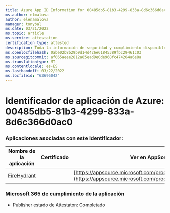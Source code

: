 ```yaml
---
title: Azure App ID Information for 00485db5-81b3-4299-833a-8d6c366d0ac0
ms.author: elmalova
author: elenamalova
manager: tonybal
ms.date: 03/21/2022
ms.topic: article
ms.service: attestation
certification_type: attested
description: Toda la información de seguridad y cumplimiento disponible para 00485db5-81b3-4299-833a-8d6c366d0ac0.
ms.openlocfilehash: 0abe02b8b29b9d14d426e61845389fbc29461c03
ms.sourcegitcommit: af065aeee2812a85ead9e0de968fc474204a6e8a
ms.translationtype: MT
ms.contentlocale: es-ES
ms.lasthandoff: 03/22/2022
ms.locfileid: "63696042"
---
```

# <a name="azure-app-id-00485db5-81b3-4299-833a-8d6c366d0ac0"></a>Identificador de aplicación de Azure: 00485db5-81b3-4299-833a-8d6c366d0ac0


### <a name="apps-associated-with-this-id"></a>Aplicaciones asociadas con este identificador:
| **Nombre de la aplicación** | **Certificado** | **Ver en AppSource** |
|--------------|---------------|-----------------------|
| [FireHydrant](../forward/WA200003794.md) |  | [https://appsource.microsoft.com/product/office/WA200003794](https://appsource.microsoft.com/product/office/WA200003794) |

### <a name="microsoft-365-app-compliance-status"></a>Microsoft 365 de cumplimiento de la aplicación
- Publisher estado de Attestaton: Completado
